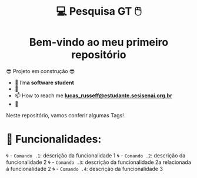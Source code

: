 <H1 align=center>  💻 Pesquisa GT 🖱️
<h1 align="center"> Bem-vindo ao meu primeiro repositório</h1>
</P>😎 Projeto em construção  😎 </P>


- 🔭 I’m**a software student**
- 🌱 
- 📫 How to reach me **lucas_russeff@estudante.sesisenai.org.br**
- 📄 

<P>Neste repositório, vamos conferir algumas Tags!</P>

# 👷 Funcionalidades:

🌀 - `Comando .1`: descrição da funcionalidade 1
🌀 - `Comando .2`: descrição da funcionalidade 2
🌀 - `Comando .3`: descrição da funcionalidade 2a relacionada à funcionalidade 2
🌀 - `Comando .4`: descrição da funcionalidade 3
